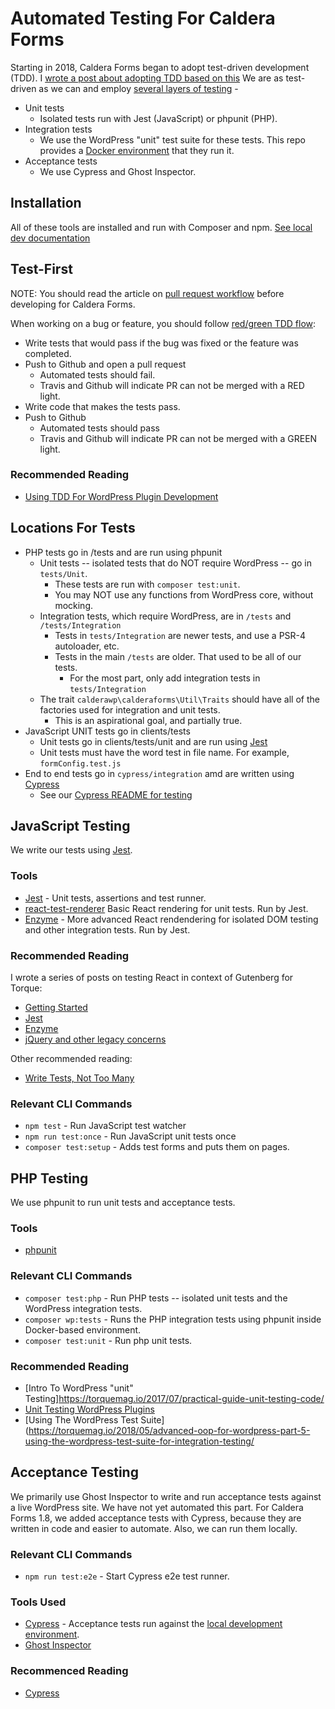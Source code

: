 # Automated Testing For Caldera Forms

Starting in 2018, Caldera Forms began to adopt test-driven development (TDD). I [wrote a post about adopting TDD based on this](https://torquemag.io/2019/01/adopting-tdd-for-an-existing-plugin/)
 We are as test-driven as we can and employ [several layers of testing](https://twitter.com/kentcdodds/status/960723172591992832/photo/1?ref_src=twsrc%5Etfw%7Ctwcamp%5Etweetembed%7Ctwterm%5E960723172591992832&ref_url=https%3A%2F%2Fblog.kentcdodds.com%2Fmedia%2F8417946d2d96f984d9eec36afc3ed94f%3FpostId%3D5e8c7fff591c) -

* Unit tests 
  - Isolated tests run with Jest (JavaScript) or phpunit (PHP).
* Integration tests
  - We use the WordPress "unit" test suite for these tests. This repo provides a [Docker environment](https://github.com/CalderaWP/Caldera-Forms/tree/develop#test-environment) that they run it.
* Acceptance tests
  - We use Cypress and Ghost Inspector.

## Installation
All of these tools are installed and run with Composer and npm. [See local dev documentation](./local-dev.md)

## Test-First
NOTE: You should read the article on [pull request workflow](./pull-request-workflow.md) before developing for Caldera Forms.

When working on a bug or feature, you should follow [red/green TDD flow](https://www.codecademy.com/articles/tdd-red-green-refactor):
* Write tests that would pass if the bug was fixed or the feature was completed.
* Push to Github and open a pull request 
    * Automated tests should fail.
    * Travis and Github will indicate PR can not be merged with a RED light.
* Write code that makes the tests pass.
* Push to Github
    * Automated tests should pass
    * Travis and Github will indicate PR can not be merged with a GREEN light.

### Recommended Reading
* [Using TDD For WordPress Plugin Development](https://torquemag.io/2018/08/advanced-oop-for-wordpress-part-8-developing-new-features-for-extensible-wordpress-plugins-using-test-driven-development/)
## Locations For Tests 
* PHP tests go in /tests and are run using phpunit
    - Unit tests -- isolated tests that do NOT require WordPress -- go in `tests/Unit`.
        * These tests are run with `composer test:unit`. 
        * You may NOT use any functions from WordPress core, without mocking.
    - Integration tests, which require WordPress, are in `/tests` and `/tests/Integration`
        * Tests in `tests/Integration` are newer tests, and use a PSR-4 autoloader, etc.
        * Tests in the main `/tests` are older. That used to be all of our tests.
            - For the most part, only add integration tests in `tests/Integration`
    - The trait `calderawp\calderaforms\Util\Traits` should have all of the factories used for integration and unit tests.
        * This is an aspirational goal, and partially true.
* JavaScript UNIT tests go in clients/tests
    - Unit tests go in clients/tests/unit and are run using [Jest](https://facebook.github.io/jest/docs/en/getting-started.html)
    - Unit tests must have the word test in file name. For example, `formConfig.test.js`
* End to end tests go in `cypress/integration` amd are written using [Cypress](https://cypress.io)
    - See our [Cypress README for testing](./cypress/README.md)

## JavaScript Testing

We write our tests using [Jest](https://jest.io). 
### Tools

* [Jest](https://jest.io) - Unit tests, assertions and test runner.
* [react-test-renderer](https://reactjs.org/docs/test-renderer.html) Basic React rendering for unit tests. Run by Jest.
* [Enzyme]() - More advanced React rendendering for isolated DOM testing and other integration tests. Run by Jest.

### Recommended Reading

I wrote a series of posts on testing React in context of Gutenberg for Torque:

* [Getting Started](https://torquemag.io/2018/10/getting-started-with-react-unit-testing-for-wordpress-development/)
* [Jest](https://torquemag.io/2018/11/testing-nested-components-in-a-react-app/)
* [Enzyme]()
* [jQuery and other legacy concerns](https://torquemag.io/2019/01/testing-jquery-with-jest-in-wordpress-development/)

Other recommended reading:
* [Write Tests, Not Too Many](https://blog.kentcdodds.com/write-tests-not-too-many-mostly-integration-5e8c7fff591c)

### Relevant CLI Commands
* `npm test` - Run JavaScript test watcher
* `npm run test:once` - Run JavaScript unit tests once
* `composer test:setup` - Adds test forms and puts them on pages.

## PHP Testing
We use phpunit to run unit tests and acceptance tests.

### Tools
* [phpunit](https://phpunit.de/)

### Relevant CLI Commands
* `composer test:php` - Run PHP tests -- isolated unit tests and the WordPress integration tests.
* `composer wp:tests` - Runs the PHP integration tests using phpunit inside Docker-based environment.
* `composer test:unit` - Run php unit tests.

### Recommended Reading

* [Intro To WordPress "unit" Testing]https://torquemag.io/2017/07/practical-guide-unit-testing-code/
* [Unit Testing WordPress Plugins](https://torquemag.io/2018/04/advanced-oop-wordpress-part-3-unit-testing-wordpress-rest-api-plugins/)
* [Using The WordPress Test Suite](https://torquemag.io/2018/05/advanced-oop-for-wordpress-part-5-using-the-wordpress-test-suite-for-integration-testing/

## Acceptance Testing
We primarily use Ghost Inspector to write and run acceptance tests against a live WordPress site. We have not yet automated this part. For Caldera Forms 1.8, we added acceptance tests with Cypress, because they are written in code and easier to automate. Also, we can run them locally.

### Relevant CLI Commands
* `npm run test:e2e` - Start Cypress e2e test runner.

### Tools Used
* [Cypress](https://cypress.io) - Acceptance tests run against the [local development environment](./local-dev.md).
* [Ghost Inspector](https://ghostinspector.com)

### Recommenced Reading
* [Cypress](https://deliciousbrains.com/cypress-testing/)
